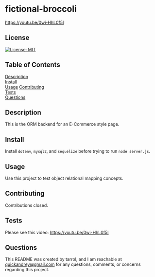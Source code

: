 # fictional-broccoli
https://youtu.be/0wi-HhL0f5I

## License
[![License: MIT](https://img.shields.io/badge/License-MIT-yellow.svg)](https://opensource.org/licenses/MIT)

## Table of Contents
[Description](#description)   
[Install](#install)   
[Usage](#usage)
[Contributing](#contributing)   
[Tests](#tests)   
[Questions](#questions)   

## Description
This is the ORM backend for an E-Commerce style page.

## Install
Install ```dotenv```, ```mysql2```, and ```sequelize``` before trying to run ```node server.js```.

## Usage
Use this project to test object relational mapping concepts.

## Contributing
Contributions closed.

## Tests
Please see this video: https://youtu.be/0wi-HhL0f5I

## Questions
This README was created by tarrol, and I am reachable at quickandrey@gmail.com for any questions, comments, or concerns regarding this project.
